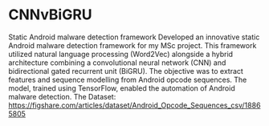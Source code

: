 # CNNvBiGRU
Static Android malware detection framework 
Developed an innovative static Android malware detection framework for my MSc project. This framework utilized natural language processing (Word2Vec) alongside a hybrid architecture combining a convolutional neural network (CNN) and bidirectional gated recurrent unit (BiGRU). The objective was to extract features and sequence modelling from Android opcode sequences. The model, trained using TensorFlow, enabled the automation of Android malware detection.
The Dataset:
https://figshare.com/articles/dataset/Android_Opcode_Sequences_csv/18865805
